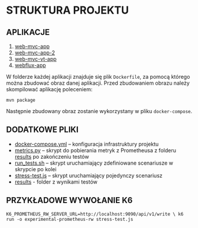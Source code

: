 STRUKTURA PROJEKTU
==================

APLIKACJE
---------
1. [web-mvc-app](web-mvc-app)
2. [web-mvc-app-2](web-mvc-app-2)
3. [web-mvc-vt-app](web-mvc-vt-app)
4. [webflux-app](webflux-app)

W folderze każdej aplikacji znajduje się plik `Dockerfile`, za pomocą którego można zbudować obraz danej aplikacji.
Przed zbudowaniem obrazu należy skompilować aplikację poleceniem:

`mvn package`

Następnie zbudowany obraz zostanie wykorzystany w pliku `docker-compose`.

DODATKOWE PLIKI
---------------
- [docker-compose.yml](docker-compose.yml) – konfiguracja infrastruktury projektu
- [metrics.py](metrics.py) – skrypt do pobierania metryk z Prometheusa z folderu [results](results) po zakończeniu testów
- [run_tests.sh](run_tests.sh) – skrypt uruchamiający zdefiniowane scenariusze w skrypcie po kolei
- [stress-test.js](stress-test.js) – skrypt uruchamiający pojedynczy scenariusz
- [results](results) - folder z wynikami testów

PRZYKŁADOWE WYWOŁANIE K6
------------------------
`K6_PROMETHEUS_RW_SERVER_URL=http://localhost:9090/api/v1/write \
k6 run -o experimental-prometheus-rw stress-test.js`
